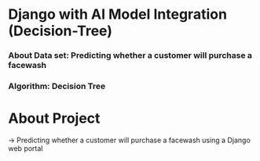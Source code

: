 # Django with AI Model Integration (Decision-Tree)
### About Data set: Predicting whether a customer will purchase a facewash
### Algorithm: Decision Tree

# About Project
-> Predicting whether a customer will purchase a facewash using a Django web portal
